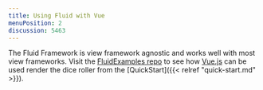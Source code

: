 ```yaml
---
title: Using Fluid with Vue
menuPosition: 2
discussion: 5463
---
```


The Fluid Framework is view framework agnostic and works well with most view frameworks. Visit the [FluidExamples repo](https://github.com/microsoft/FluidExamples/blob/main/multi-framework-diceroller/src/view/vueView.js) to see how [Vue.js](https://vuejs.org/) can be used render the dice roller from the [QuickStart]({{< relref "quick-start.md" >}}).

